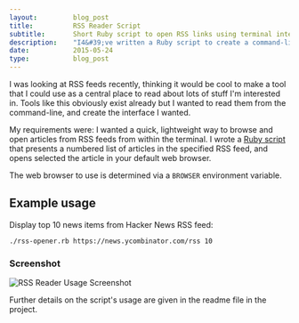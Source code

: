 ```yaml
---
layout:         blog_post
title:          RSS Reader Script
subtitle:       Short Ruby script to open RSS links using terminal interface
description:    "I4&#39;ve written a Ruby script to create a command-line interface for browsing articles from an RSS feed"
date:           2015-05-24
type:           blog_post
---
```


I was looking at RSS feeds recently, thinking it would be cool to make a tool that I could use as a central place to read about lots of stuff I'm interested in. Tools like this obviously exist already but I wanted to read them from the command-line, and create the interface I wanted.

My requirements were: I wanted a quick, lightweight way to browse and open articles from RSS feeds from within the terminal. I wrote a <a href="https://github.com/robinrob/rss-opener.git">Ruby script</a> that presents a numbered list of articles in the specified RSS feed, and opens selected the article in your default web browser.

The web browser to use is determined via a `BROWSER` environment variable.

## Example usage
Display top 10 news items from Hacker News RSS feed:

<pre><code class="shell">./rss-opener.rb https://news.ycombinator.com/rss 10
</code></pre>

### Screenshot
<img src="/img/rss-opener.png" alt="RSS Reader Usage Screenshot">

Further details on the script's usage are given in the readme file in the project.